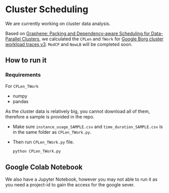 # Cluster Scheduling


We are currently working on cluster data analysis.

Based on [Graphene: Packing and Dependency-aware Scheduling  for Data-Parallel Clusters](https://urldefense.proofpoint.com/v2/url?u=https-3A__www.usenix.org_system_files_conference_osdi16_osdi16-2Dgrandl-2Dgraphene.pdf&d=DwMFaQ&c=009klHSCxuh5AI1vNQzSO0KGjl4nbi2Q0M1QLJX9BeE&r=DEq8DIQPbwANBsyzyzxSQv3mjmXjRODgIYtBTK-gui4&m=078MPcaTX48wul9O9gknhVcO3fsQTA6Ov6JI1in-ecXtU4icJBMG1SmTyloZeqfV&s=-jAA4VvdLT29JG8rZWsfp0NVKuHJ1t9X_nQnkGrCBs0&e=), we calculated the `CPLen` and `TWork` for [Google Borg cluster workload traces v3](https://github.com/google/cluster-data).   `ModCP` and `NewLB` will be completed soon.

## How to run it

### Requirements

For `CPLen_TWork`

- numpy
- pandas


As the cluster data is relatively big, you cannot download all of them, therefore a sample is provided in the repo.

- Make sure `instance_usage_SAMPLE.csv` and `time_duration_SAMPLE.csv` is in the same folder as `CPLen_TWork.py`. 

- Then run `CPLen_TWork.py` file.

  ```cmd
  python CPLen_TWork.py
  ```

## Google Colab Notebook

We also have a Jupyter Notebook, however you may not able to run it as you need a project-id to gain the access for the google sever.

